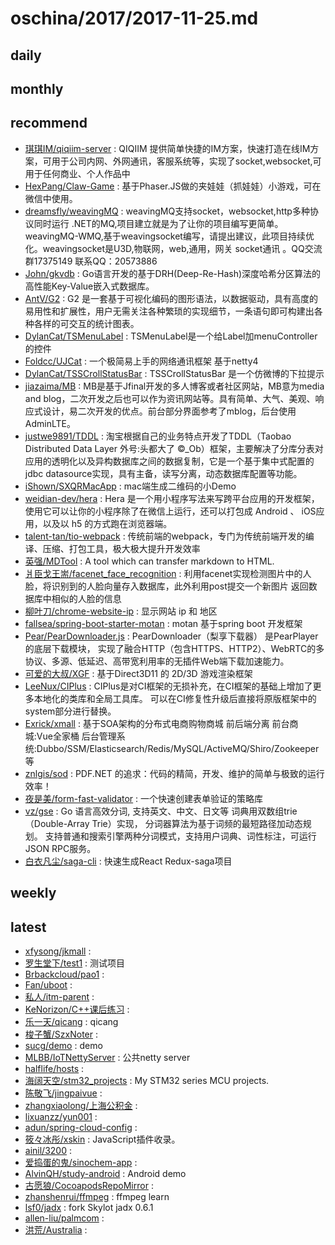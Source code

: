 # oschina/2017/2017-11-25.md



## daily



## monthly



## recommend

- [琪琪IM/qiqiim-server](http://git.oschina.net/qiqiim/qiqiim-server) : QIQIIM 提供简单快捷的IM方案，快速打造在线IM方案，可用于公司内网、外网通讯，客服系统等，实现了socket,websocket,可用于任何商业、个人作品中
- [HexPang/Claw-Game](http://git.oschina.net/hexpang/claw-game) : 基于Phaser.JS做的夹娃娃（抓娃娃）小游戏，可在微信中使用。
- [dreamsfly/weavingMQ](http://git.oschina.net/dreamsfly900/WMQ) : weavingMQ支持socket，websocket,http多种协议同时运行 .NET的MQ,项目建立就是为了让你的项目编写更简单。weavingMQ-WMQ,基于weavingsocket编写，请提出建议，此项目持续优化。weavingsocket是U3D,物联网，web,通用，网关 socket通讯 。QQ交流群17375149 联系QQ：20573886
- [John/gkvdb](http://git.oschina.net/johng/gkvdb) : Go语言开发的基于DRH(Deep-Re-Hash)深度哈希分区算法的高性能Key-Value嵌入式数据库。
- [AntV/G2](http://git.oschina.net/antvis/g2) : G2 是一套基于可视化编码的图形语法，以数据驱动，具有高度的易用性和扩展性，用户无需关注各种繁琐的实现细节，一条语句即可构建出各种各样的可交互的统计图表。
- [DylanCat/TSMenuLabel](http://git.oschina.net/tsnumidc/TSMenuLabel) : TSMenuLabel是一个给Label加menuController的控件
- [Foldcc/UJCat](http://git.oschina.net/Foldcc/UJCat) : 一个极简易上手的网络通讯框架 基于netty4
- [DylanCat/TSSCrollStatusBar](http://git.oschina.net/tsnumidc/TSSCrollStatusBar) : TSSCrollStatusBar 是一个仿微博的下拉提示
- [jiazaima/MB](http://git.oschina.net/jishuzhai/MB) : MB是基于Jfinal开发的多人博客或者社区网站，MB意为media and blog，二次开发之后也可以作为资讯网站等。具有简单、大气、美观、响应式设计，易二次开发的优点。前台部分界面参考了mblog，后台使用AdminLTE。
- [justwe9891/TDDL](http://git.oschina.net/justwe9891/TDDL) : 淘宝根据自己的业务特点开发了TDDL（Taobao Distributed Data Layer 外号:头都大了 ©_Ob）框架，主要解决了分库分表对应用的透明化以及异构数据库之间的数据复制，它是一个基于集中式配置的 jdbc datasource实现，具有主备，读写分离，动态数据库配置等功能。
- [iShown/SXQRMacApp](http://git.oschina.net/iShown/SXQRMacApp) : mac端生成二维码的小Demo
- [weidian-dev/hera](http://git.oschina.net/weidian-inc/hera) : Hera 是一个用小程序写法来写跨平台应用的开发框架，使用它可以让你的小程序除了在微信上运行，还可以打包成 Android 、 iOS应用，以及以 h5 的方式跑在浏览器端。
- [talent-tan/tio-webpack](http://git.oschina.net/tywo45/tio-webpack) : 传统前端的webpack，专门为传统前端开发的编译、压缩、打包工具，极大极大提升开发效率
- [英强/MDTool](http://git.oschina.net/cevin15/MDTool) : A tool which can transfer markdown to HTML.
- [爿臣戈王耑/facenet_face_recognition](http://git.oschina.net/PanChenGeWang/facenet_face_regonistant) : 利用facenet实现检测图片中的人脸，将识别到的人脸向量存入数据库，此外利用post提交一个新图片 返回数据库中相似的人脸的信息
- [柳叶刀/chrome-website-ip](http://git.oschina.net/chromeplug/chrome-website-ip) : 显示网站 ip 和 地区
- [fallsea/spring-boot-starter-motan](http://git.oschina.net/fallsea/spring-boot-starter-motan) : motan 基于spring boot 开发框架
- [Pear/PearDownloader.js](http://git.oschina.net/PearInc/PearDownloader.js) : PearDownloader（梨享下载器） 是PearPlayer的底层下载模块， 实现了融合HTTP（包含HTTPS、HTTP2）、WebRTC的多协议、多源、低延迟、高带宽利用率的无插件Web端下载加速能力。
- [可爱的大叔/XGF](http://git.oschina.net/kadds/XGF) : 基于Direct3D11 的 2D/3D 游戏渲染框架
- [LeeNux/CIPlus](http://git.oschina.net/leenux/CIPlus) : CIPlus是对CI框架的无损补充，在CI框架的基础上增加了更多本地化的类库和全局工具库。 可以在CI修复性升级后直接将原版框架中的system部分进行替换。
- [Exrick/xmall](http://git.oschina.net/Exrick/xmall) : 基于SOA架构的分布式电商购物商城 前后端分离 前台商城:Vue全家桶 后台管理系统:Dubbo/SSM/Elasticsearch/Redis/MySQL/ActiveMQ/Shiro/Zookeeper等
- [znlgis/sod](http://git.oschina.net/znlgis/sod) : PDF.NET 的追求：代码的精简，开发、维护的简单与极致的运行效率！
- [夜是美/form-fast-validator](http://git.oschina.net/ntbl/form-fast-validator) : 一个快速创建表单验证的策略库
- [vz/gse](http://git.oschina.net/veni0/gse) : Go 语言高效分词, 支持英文、中文、日文等 词典用双数组trie（Double-Array Trie）实现， 分词器算法为基于词频的最短路径加动态规划。 支持普通和搜索引擎两种分词模式，支持用户词典、词性标注，可运行JSON RPC服务。
- [白衣凡尘/saga-cli](http://git.oschina.net/daoxiaozhang/saga-cli) : 快速生成React Redux-saga项目


## weekly



## latest

- [xfysong/jkmall](http://git.oschina.net/yybo/jkmall) : 
- [罗生堂下/test1](http://git.oschina.net/zhang_yu_fei/test1) : 测试项目
- [Brbackcloud/pao1](http://git.oschina.net/awdffw/pao1) : 
- [Fan/uboot](http://git.oschina.net/toofree/uboot) : 
- [私人/itm-parent](http://git.oschina.net/kxtprivate/itm-parent) : 
- [KeNorizon/C++课后练习](http://git.oschina.net/KeNorizon/mooc_cpp_exercise) : 
- [乐一天/qicang](http://git.oschina.net/welove312/qicang) : qicang
- [梭子蟹/SzxNoter](http://git.oschina.net/suozixie/SzxNoter) : 
- [sucg/demo](http://git.oschina.net/flyingsu/demo) : demo
- [MLBB/IoTNettyServer](http://git.oschina.net/MLBB/IoTNettyServer) : 公共netty server
- [halflife/hosts](http://git.oschina.net/halflife/hosts) : 
- [海阔天空/stm32_projects](http://git.oschina.net/haowidesky/stm32_projects) : My STM32 series MCU projects.
- [陈敬飞/jingpaivue](http://git.oschina.net/titarzhe/jingpaivue) : 
- [zhangxiaolong/上海公积金](http://git.oschina.net/zxl2016/ShangHaiGongJiJin) : 
- [lixuanzz/yun001](http://git.oschina.net/lxbagazz/yun001) : 
- [adun/spring-cloud-config](http://git.oschina.net/adunt/spring-cloud-config) : 
- [筱々冰彤/xskin](http://git.oschina.net/ljc_fox5016/xskin) : JavaScript插件收录。
- [ainil/3200](http://git.oschina.net/ainil/3200) : 
- [爱捣蛋的鬼/sinochem-app](http://git.oschina.net/yoyoqiekenao/sinochem-app) : 
- [AlvinQH/study-android](http://git.oschina.net/alvin-qh/study-android) : Android demo
- [古愿狼/CocoapodsRepoMirror](http://git.oschina.net/moshiwu/CocoapodsRepoMirror) : 
- [zhanshenrui/ffmpeg](http://git.oschina.net/zhanshenrui/ffmpeg) : ffmpeg learn
- [lsf0/jadx](http://git.oschina.net/lsf0/jadx) : fork Skylot jadx 0.6.1
- [allen-liu/palmcom](http://git.oschina.net/rockit/palmcom) : 
- [洪荒/Australia](http://git.oschina.net/uph2/Australia) : 